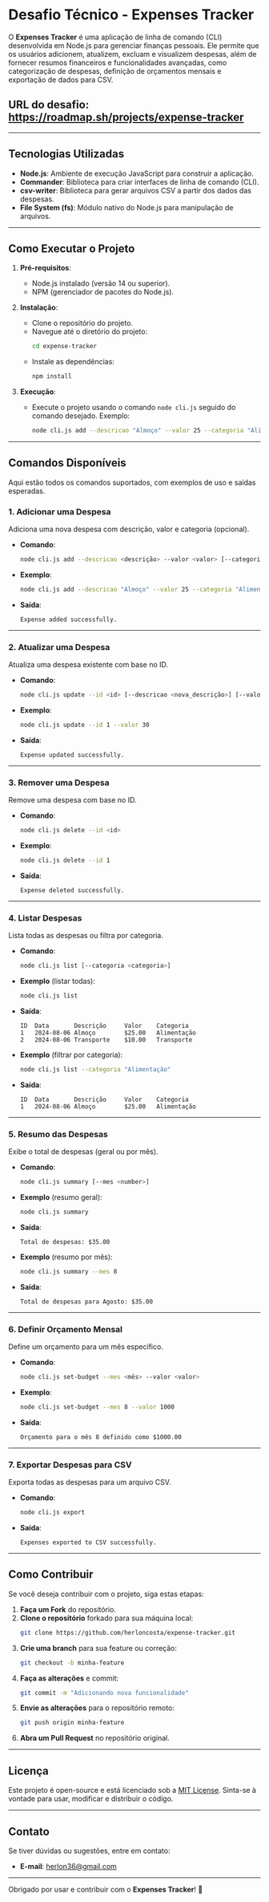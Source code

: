 # Desafio Técnico - Expenses Tracker

O **Expenses Tracker** é uma aplicação de linha de comando (CLI) desenvolvida em Node.js para gerenciar finanças pessoais. Ele permite que os usuários adicionem, atualizem, excluam e visualizem despesas, além de fornecer resumos financeiros e funcionalidades avançadas, como categorização de despesas, definição de orçamentos mensais e exportação de dados para CSV.

## URL do desafio: https://roadmap.sh/projects/expense-tracker
---

## Tecnologias Utilizadas

-   **Node.js**: Ambiente de execução JavaScript para construir a aplicação.
-   **Commander**: Biblioteca para criar interfaces de linha de comando (CLI).
-   **csv-writer**: Biblioteca para gerar arquivos CSV a partir dos dados das despesas.
-   **File System (fs)**: Módulo nativo do Node.js para manipulação de arquivos.

---

## Como Executar o Projeto

1. **Pré-requisitos**:

    - Node.js instalado (versão 14 ou superior).
    - NPM (gerenciador de pacotes do Node.js).

2. **Instalação**:

    - Clone o repositório do projeto.
    - Navegue até o diretório do projeto:
        ```bash
        cd expense-tracker
        ```
    - Instale as dependências:
        ```bash
        npm install
        ```

3. **Execução**:
    - Execute o projeto usando o comando `node cli.js` seguido do comando desejado. Exemplo:
        ```bash
        node cli.js add --descricao "Almoço" --valor 25 --categoria "Alimentação"
        ```

---

## Comandos Disponíveis

Aqui estão todos os comandos suportados, com exemplos de uso e saídas esperadas.

### 1. Adicionar uma Despesa

Adiciona uma nova despesa com descrição, valor e categoria (opcional).

-   **Comando**:
    ```bash
    node cli.js add --descricao <descrição> --valor <valor> [--categoria <categoria>]
    ```
-   **Exemplo**:
    ```bash
    node cli.js add --descricao "Almoço" --valor 25 --categoria "Alimentação"
    ```
-   **Saída**:
    ```
    Expense added successfully.
    ```

---

### 2. Atualizar uma Despesa

Atualiza uma despesa existente com base no ID.

-   **Comando**:
    ```bash
    node cli.js update --id <id> [--descricao <nova_descrição>] [--valor <novo_valor>] [--categoria <nova_categoria>]
    ```
-   **Exemplo**:
    ```bash
    node cli.js update --id 1 --valor 30
    ```
-   **Saída**:
    ```
    Expense updated successfully.
    ```

---

### 3. Remover uma Despesa

Remove uma despesa com base no ID.

-   **Comando**:
    ```bash
    node cli.js delete --id <id>
    ```
-   **Exemplo**:
    ```bash
    node cli.js delete --id 1
    ```
-   **Saída**:
    ```
    Expense deleted successfully.
    ```

---

### 4. Listar Despesas

Lista todas as despesas ou filtra por categoria.

-   **Comando**:
    ```bash
    node cli.js list [--categoria <categoria>]
    ```
-   **Exemplo** (listar todas):
    ```bash
    node cli.js list
    ```
-   **Saída**:
    ```
    ID  Data       Descrição     Valor    Categoria
    1   2024-08-06 Almoço        $25.00   Alimentação
    2   2024-08-06 Transporte    $10.00   Transporte
    ```
-   **Exemplo** (filtrar por categoria):
    ```bash
    node cli.js list --categoria "Alimentação"
    ```
-   **Saída**:
    ```
    ID  Data       Descrição     Valor    Categoria
    1   2024-08-06 Almoço        $25.00   Alimentação
    ```

---

### 5. Resumo das Despesas

Exibe o total de despesas (geral ou por mês).

-   **Comando**:
    ```bash
    node cli.js summary [--mes <number>]
    ```
-   **Exemplo** (resumo geral):
    ```bash
    node cli.js summary
    ```
-   **Saída**:
    ```
    Total de despesas: $35.00
    ```
-   **Exemplo** (resumo por mês):
    ```bash
    node cli.js summary --mes 8
    ```
-   **Saída**:
    ```
    Total de despesas para Agosto: $35.00
    ```

---

### 6. Definir Orçamento Mensal

Define um orçamento para um mês específico.

-   **Comando**:
    ```bash
    node cli.js set-budget --mes <mês> --valor <valor>
    ```
-   **Exemplo**:
    ```bash
    node cli.js set-budget --mes 8 --valor 1000
    ```
-   **Saída**:
    ```
    Orçamento para o mês 8 definido como $1000.00
    ```

---

### 7. Exportar Despesas para CSV

Exporta todas as despesas para um arquivo CSV.

-   **Comando**:
    ```bash
    node cli.js export
    ```
-   **Saída**:
    ```
    Expenses exported to CSV successfully.
    ```

---

## Como Contribuir

Se você deseja contribuir com o projeto, siga estas etapas:

1. **Faça um Fork** do repositório.
2. **Clone o repositório** forkado para sua máquina local:
    ```bash
    git clone https://github.com/herloncosta/expense-tracker.git
    ```
3. **Crie uma branch** para sua feature ou correção:
    ```bash
    git checkout -b minha-feature
    ```
4. **Faça as alterações** e commit:
    ```bash
    git commit -m "Adicionando nova funcionalidade"
    ```
5. **Envie as alterações** para o repositório remoto:
    ```bash
    git push origin minha-feature
    ```
6. **Abra um Pull Request** no repositório original.

---

## Licença

Este projeto é open-source e está licenciado sob a [MIT License](LICENSE). Sinta-se à vontade para usar, modificar e distribuir o código.

---

## Contato

Se tiver dúvidas ou sugestões, entre em contato:

-   **E-mail**: herlon36@gmail.com

---

Obrigado por usar e contribuir com o **Expenses Tracker**! 🚀
